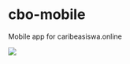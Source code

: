 # cbo-mobile
Mobile app for caribeasiswa.online


[<img src="https://play.google.com/intl/en_us/badges/static/images/badges/en_badge_web_generic.png">](https://play.google.com/store/apps/details?id=online.caribeasiswa.cbomobile)

